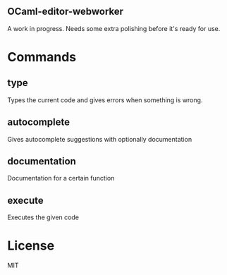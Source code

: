 OCaml-editor-webworker
---
A work in progress. Needs some extra polishing before it's ready for use.



Commands
===

type
---
Types the current code and gives errors when something is wrong.

autocomplete
---
Gives autocomplete suggestions with optionally documentation

documentation
---
Documentation for a certain function

execute
---
Executes the given code


License
===
MIT
